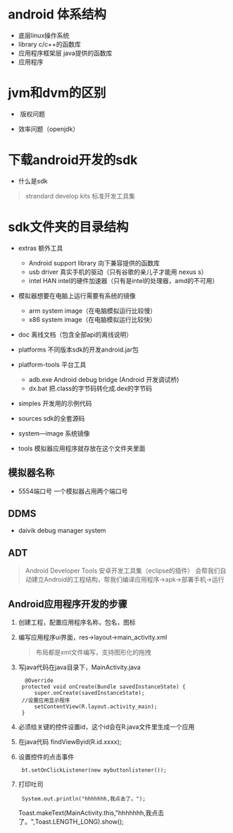 # android 体系结构
* 底层linux操作系统
* library c/c++的函数库
* 应用程序框架层 java提供的函数库
* 应用程序

# jvm和dvm的区别
*  版权问题 

* 效率问题（openjdk）


# 下载android开发的sdk
* 什么是sdk
 > strandard develop kits 标准开发工具集

# sdk文件夹的目录结构
* extras 额外工具
  * Android support library 向下兼容提供的函数库
  * usb driver 真实手机的驱动（只有谷歌的亲儿子才能用 nexus s）
  * intel HAN intel的硬件加速器（只有是intel的处理器，amd的不可用）
 
* 模拟器想要在电脑上运行需要有系统的镜像
	 * arm system image（在电脑模拟运行比较慢）
	 * x86 system image（在电脑模拟运行比较快）

* doc 离线文档（包含全部api的离线说明）

* platforms 不同版本sdk的开发android.jar包

* platform-tools 平台工具
	 * adb.exe Android debug bridge (Android 开发调试桥)
	 * dx.bat 把.class的字节码转化成.dex的字节码
  
* simples 开发用的示例代码

* sources sdk的全套源码

* system—image 系统镜像

* tools 模拟器应用程序就存放在这个文件夹里面


## 模拟器名称
* 5554端口号 一个模拟器占用两个端口号


## DDMS
* daivik debug manager system

## ADT
>Android Developer Tools 安卓开发工具集（eclipse的插件）
>会帮我们自动建立Android的工程结构，帮我们编译应用程序->apk->部署手机->运行

## Android应用程序开发的步骤
1. 创建工程，配置应用程序名称，包名，图标

2. 编写应用程序ui界面，res->layout->main_activity.xml
	>布局都是xml文件编写，支持图形化的拖拽

3. 写java代码在java目录下，MainActivity.java

		 @Override
	    protected void onCreate(Bundle savedInstanceState) {
	        super.onCreate(savedInstanceState);
		//设置应用显示程序
	        setContentView(R.layout.activity_main);
	    }

4. 必须给关键的控件设置id，这个id会在R.java文件里生成一个应用

5. 在java代码 findViewByid(R.id.xxxx);

6. 设置控件的点击事件
	
		bt.setOnClickListener(new mybuttonlistener());

7. 打印吐司

      	System.out.println("hhhhhhh,我点击了。");
      Toast.makeText(MainActivity.this,"hhhhhhh,我点击了。",Toast.LENGTH_LONG).show();
